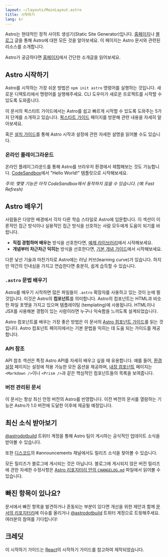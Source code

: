 ```yaml
---
layout: ~/layouts/MainLayout.astro
title: 시작하기
lang: kr
---
```


Astro는 현대적인 정적 사이트 생성기(Static Site Generator)입니다. [홈페이지](https://astro.build/)나 [블로그](https://astro.build/blog/introducing-astro) 글을 통해 Astro에 대한 모든 것을 알아보세요. 이 페이지는 Astro 문서와 관련된 리소스를 소개합니다. 

Astro가 궁금하다면 [홈페이지](https://astro.build)에서 간단한 소개글을 읽어보세요.

## Astro 시작하기

Astro를 시작하는 가장 쉬운 방법은 `npm init astro` 명령어를 실행하는 것입니다. 새로운 디렉토리에서 명령어를 실행해주세요. CLI 도우미가 새로운 프로젝트를 시작할 수 있도록 도와줍니다. 

이 문서의 퀵스타트 가이드에서는 Astro를 쉽고 빠르게 시작할 수 있도록 도와주는 5가지 단계를 소개하고 있습니다. [퀵스타트 가이드](quick-start) 페이지를 방문해 관련 내용을 자세히 알아보세요.

혹은 [설치 가이드](/installation)를 통해 Astro 시작과 설정에 관한 자세한 설명을 읽어볼 수도 있습니다.

### 온라인 플레이그라운드

온라인 플레이그라운드를 통해 Astro를 브라우저 환경에서 체험해보는 것도 가능합니다. [CodeSandbox](https://codesandbox.io/s/astro-template-hugb3)에서 "Hello World!" 템플릿으로 시작해보세요. 

_주의: 몇몇 기능은 아직 CodeSandbox에서 동작하지 않을 수 있습니다. (예: Fast Refresh)_

## Astro 배우기

사람들은 다양한 배경에서 각자 다른 학습 스타일로 Astro에 입문합니다. 이 섹션이 이론적인 접근 방식이나 실용적인 접근 방식을 선호하는 사람 모두에게 도움이 되기를 바랍니다.

- **직접 경험하며 배우는** 방식을 선호한다면, [예제 라이브러리](https://github.com/snowpackjs/astro/tree/main/examples)에서 시작해보세요.
- **개념부터 차근차근 익히는** 방식을 선호한다면, [기본 개념 가이드](/core-concepts/project-structure)에서 시작해보세요.

다른 낯선 기술과 마찬가지로 Astro에는 러닝 커브(learning curve)가 있습니다. 하지만 약간의 인내심을 가지고 연습한다면 충분히, 쉽게 습득할 수 있습니다.

### `.astro` 문법 배우기

Astro를 배우기 시작하면 많은 파일들이 `.astro` 확장자를 사용하고 있는 것이 눈에 띌 것입니다. 이것은 Astro의 **컴포넌트**를 의미합니다. Astro의 컴포넌트는 HTML과 비슷한 파일 포맷을 가지고 있으며 템플레이팅 (templating)에 사용됩니다. HTML이나 JSX를 사용해본 경험이 있는 사람이라면 누구나 익숙함을 느끼도록 설계되었습니다.

Astro 컴포넌트를 배우는 가장 좋은 방법은 이 문서의 [Astro 컴포넌트 가이드](/core-concepts/astro-components)를 읽는 것입니다. Astro 컴포넌트 페이지에서는 기본 문법을 익히는 데 도움 되는 가이드를 제공합니다.

### API 참조

API 참조 섹션은 특정 Astro API를 자세히 배우고 싶을 때 유용합니다. 예를 들어, [환경 설정](/reference/configuration-reference) 페이지는 설정에 적용 가능한 모든 옵션을 제공하며, [내장 컴포넌트](/reference/builtin-components) 페이지는 `<Markdown />`이나 `<Prism />`과 같은 핵심적인 컴포넌트들의 목록을 보여줍니다.

### 버전 관리된 문서

이 문서는 항상 최신 안정 버전의 Astro를 반영합니다. 이전 버전의 문서를 열람하는 기능은 Astro가 1.0 버전에 도달한 이후에 제공될 예정입니다.

## 최신 소식 받아보기

[@astrodotbuild](https://twitter.com/astrodotbuild) 트위터 계정을 통해 Astro 팀이 게시하는 공식적인 업데이트 소식을 받아볼 수 있습니다. 

또한 [디스코드](https://astro.build/chat)의 #announcements 채널에서도 릴리즈 소식을 찾아볼 수 있습니다. 

모든 릴리즈가 블로그에 게시되는 것은 아닙니다. 블로그에 게시되지 않은 버전 릴리즈에 관한 자세한 수정사항은 [Astro 리포지터리 안의 `CHANGELOG.md`](https://github.com/snowpackjs/astro/blob/main/packages/astro/CHANGELOG.md) 파일에서 읽어볼 수 있습니다.

## 빠진 항목이 있나요?

문서에서 빠진 항목을 발견하거나 혼동되는 부분이 있다면 개선을 위한 제안과 함께 [문서의 리포지터리](https://github.com/snowpackjs/astro/issues/new/choose)에 이슈를 올리거나 [@astrodotbuild](https://twitter.com/astrodotbuild) 트위터 계정으로 트윗해주세요. 여러분의 참여를 기다립니다!

## 크레딧

이 시작하기 가이드는 [React](https://reactjs.org/)의 시작하기 가이드를 참고하여 제작되었습니다.